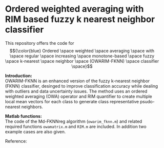 # Ordered weighted averaging with RIM based fuzzy k nearest neighbor classifier
This repository offers the code for $${\color{blue} Ordered \space weighted \space averaging \space with \space regular \space increasing \space monotone-based \space fuzzy \space k-nearest \space neighbor \space (OWARIM-FKNN) \space classifier \space}$$

**Introduction:** <br/>
OWARIM-FKNN is an enhanced version of the fuzzy k-nearest neighbor (FKNN) classifier, desinged to improve classification accuracy while dealing with outliers and data uncertainty issues. The method uses an ordered weighted averaging (OWA) operator and RIM quantifier to create multiple local mean vectors for each class to generate class representative psudo-nearest neighbors. 

**Matlab functions:** <br/>
The code of the Md-FKNNreg algorithm (`owarim_fknn.m`) and related required functions `owamatrix.m` and `RIM.m` are included. In addition two example cases are also given. 


Reference:


